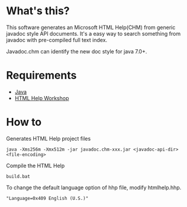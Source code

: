 # What's this?

This software generates an Microsoft HTML Help(CHM) from generic javadoc style API documents.
It's a easy way to search something from javadoc with pre-compiled full text index.

Javadoc.chm can identify the new doc style for java 7.0+.

# Requirements

* [Java](http://www.oracle.com/technetwork/java/javase/downloads/index.html)
* [HTML Help Workshop](http://msdn.microsoft.com/en-us/library/ms669985.aspx)

# How to

Generates HTML Help project files

```
java -Xms256m -Xmx512m -jar javadoc.chm-xxx.jar <javadoc-api-dir> <file-encoding>
```

Compile the HTML Help

```
build.bat
```

To change the default language option of hhp file, modify htmlhelp.hhp.

```
"Language=0x409 English (U.S.)"
```
